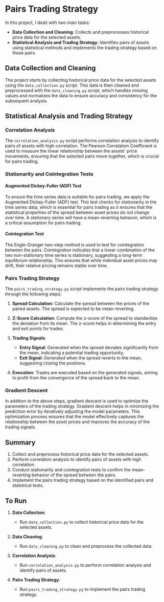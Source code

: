 # Pairs Trading Strategy

In this project, I dealt with two main tasks:

- **Data Collection and Cleaning**: Collects and preprocesses historical price data for the selected assets.
- **Statistical Analysis and Trading Strategy**: Identifies pairs of assets using statistical methods and implements the trading strategy based on these pairs.

## Data Collection and Cleaning

The project starts by collecting historical price data for the selected assets using the `data_collection.py` script. This data is then cleaned and preprocessed with the `data_cleaning.py` script, which handles missing values and normalizes the data to ensure accuracy and consistency for the subsequent analysis.

## Statistical Analysis and Trading Strategy

### Correlation Analysis

The `correlation_analysis.py` script performs correlation analysis to identify pairs of assets with high correlation. The Pearson Correlation Coefficient is used to measure the linear relationship between the assets' price movements, ensuring that the selected pairs move together, which is crucial for pairs trading.

### Stationarity and Cointegration Tests

#### Augmented Dickey-Fuller (ADF) Test

To ensure the time series data is suitable for pairs trading, we apply the Augmented Dickey-Fuller (ADF) test. This test checks for stationarity in the time series data, which is essential for pairs trading as it ensures that the statistical properties of the spread between asset prices do not change over time. A stationary series will have a mean-reverting behavior, which is a critical assumption for pairs trading.

#### Cointegration Test

The Engle-Granger two-step method is used to test for cointegration between the pairs. Cointegration indicates that a linear combination of the two non-stationary time series is stationary, suggesting a long-term equilibrium relationship. This ensures that while individual asset prices may drift, their relative pricing remains stable over time.

### Pairs Trading Strategy

The `pairs_trading_strategy.py` script implements the pairs trading strategy through the following steps:

1. **Spread Calculation**: Calculate the spread between the prices of the paired assets. The spread is expected to be mean-reverting.
   
2. **Z-Score Calculation**: Compute the z-score of the spread to standardize the deviation from its mean. The z-score helps in determining the entry and exit points for trades.

3. **Trading Signals**:
   - **Entry Signal**: Generated when the spread deviates significantly from the mean, indicating a potential trading opportunity.
   - **Exit Signal**: Generated when the spread reverts to the mean, suggesting closing the positions.

4. **Execution**: Trades are executed based on the generated signals, aiming to profit from the convergence of the spread back to the mean.

### Gradient Descent

In addition to the above steps, gradient descent is used to optimize the parameters of the trading strategy. Gradient descent helps in minimizing the prediction error by iteratively adjusting the model parameters. This optimization process ensures that the model effectively captures the relationship between the asset prices and improves the accuracy of the trading signals.


## Summary

1. Collect and preprocess historical price data for the selected assets.
2. Perform correlation analysis to identify pairs of assets with high correlation.
3. Conduct stationarity and cointegration tests to confirm the mean-reverting behavior of the spread between the pairs.
4. Implement the pairs trading strategy based on the identified pairs and statistical tests.

## To Run

1. **Data Collection**:
   - Run `data_collection.py` to collect historical price data for the selected assets.

2. **Data Cleaning**:
   - Run `data_cleaning.py` to clean and preprocess the collected data.

3. **Correlation Analysis**:
   - Run `correlation_analysis.py` to perform correlation analysis and identify pairs of assets.

4. **Pairs Trading Strategy**:
   - Run `pairs_trading_strategy.py` to implement the pairs trading strategy.